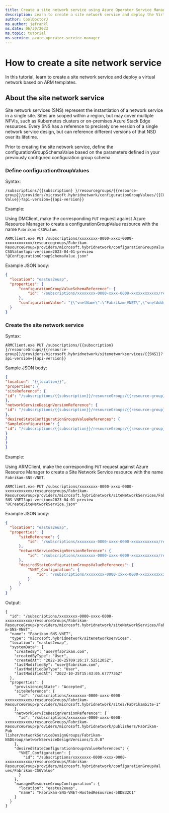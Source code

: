 ```yaml
---
title: Create a site network service using Azure Operator Service Manager
description: Learn to create a site network service and deploy the Virtual Network based on ARM templates defined in the Network Service Design.
author: CoolDoctorJ
ms.author: jefrankl
ms.date: 06/30/2023
ms.topic: tutorial
ms.service: azure-operator-service-manager
---
```

# How to create a site network service
In this tutorial, learn to create a site network service and deploy a virtual network based on ARM templates.

## About the site network service
Site network services (SNS) represent the instantiation of a network service in a single site. Sites are scoped within a region, but may cover multiple NFVIs, such as Kubernetes clusters or on-premises Azure Stack Edge resources. Every SNS has a reference to precisely one version of a single network service design, but can reference different versions of that NSD over its lifetime.

Prior to creating the site network service, define the configurationGroupSchemaValue based on the parameters defined in your previously configured configuration group schema.

### Define configurationGroupValues

Syntax:

```ARMClient
/subscriptions/{{subscription} }/resourcegroups/{{resource-group}}/providers/microsoft.hybridnetwork/configurationGroupValues/{{CG-Value}}?api-version={{api-version}}
```

Example: 

Using DMClient, make the corresponding `PUT` request against Azure Resource Manager to create a configurationGroupValue resource with the name `Fabrikam-CSGValue`.

```ARMClient
ARMClient.exe PUT /subscriptions/xxxxxxxx-0000-xxxx-0000-xxxxxxxxxxxx/resourcegroups/Fabrikam-ResourceGroup/providers/microsoft.hybridnetwork/configurationGroupValues/Fabrikam-CSGValue?api-version=2023-04-01-preview "@ConfigurationGroupSchemaValue.json"
```

Example JSON body:

```JSON
{
  "location": "eastus2euap",
  "properties": {
      "configurationGroupValueSchemaReference": {
          "id": "/subscriptions/xxxxxxxx-0000-xxxx-0000-xxxxxxxxxxxx/resourcegroups/Fabrikam-ResourceGroup/providers/microsoft.hybridnetwork/publishers/Fabrikam-Publisher/configurationGroupSchemas/Fabrikam-CSDG-VNET"
      },
      "configurationValue": "{\"vnetName\":\"Fabrikam-VNET\",\"vnetAddressPrefix\":\"10.0.0.0\/16\",\"subnet1Prefix\":\"10.0.10.0\/24\",\"subnet1Name\":\"Fabrikam-Subnet1\",\"subnet2Prefix\":\"10.0.20.0\/24\",\"subnet2Name\":\"Fabrikam-Subnet2\",\"location\":\"eastus2euap\"}"
  }
}
```

### Create the site network service 

Syntax: 

```ARMClient
ARMClient.exe PUT /subscriptions/{{subscription} }/resourceGroups/{{resource-group}}/providers/microsoft.hybridnetwork/sitenetworkservices/{{SNS}}?api-version={{api-version}}
```

Sample JSON body:

```JSON
{
"location": "{{location}}",
"properties": {
"siteReference": {
"id": "/subscriptions/{{subscription}}/resourceGroups/{{resource-group}}/providers/microsoft.hybridnetwork/sites/{{site}}"
},
"networkServiceDesignVersionReference": {
"id": "/subscriptions/{{subscription}}/resourceGroups/{{resource-group}}/providers/microsoft.hybridnetwork/publishers/{{publisher}}//networkServiceDesignGroups/{{NSD-group}}/networkServiceDesignVersions/{{NSD-version}}"
},
"desiredStateConfigurationGroupsValueReferences": {
"SampleConfiguration": {
"id": "/subscriptions/{{subscription}}/resourceGroups/{{resource-group}}/providers/microsoft.hybridnetwork/configurationGroupValues/{{CG-Value}}"
}
}
}
}
```

Example:

Using ARMClient, make the corresponding `PUT` request against Azure Resource Manager to create a Site Network Service resource with the name `Fabrikam-SNS-VNET`.

```ARMClient
ARMClient.exe PUT /subscriptions/xxxxxxxx-0000-xxxx-0000-xxxxxxxxxxxx/resourcegroups/Fabrikam-ResourceGroup/providers/microsoft.hybridnetwork/siteNetworkServices/Fabrikam-SNS-VNET?api-version=2023-04-01-preview "@CreateSiteNetworkService.json"
```

Example JSON body:

```JSON
{
  "location": "eastus2euap",
  "properties": {
      "siteReference": {
          "id": "/subscriptions/xxxxxxxx-0000-xxxx-0000-xxxxxxxxxxxx/resourceGroups/Fabrikam-ResourceGroup/providers/microsoft.hybridnetwork/sites/FabrikamSite-1"
      },
      "networkServiceDesignVersionReference": {
          "id": "/subscriptions/xxxxxxxx-0000-xxxx-0000-xxxxxxxxxxxx/resourceGroups/Fabrikam-ResourceGroup/providers/microsoft.hybridnetwork/publishers/Fabrikam-Publisher/networkServiceDesignGroups/Fabrikam-NSDGroup/networkServiceDesignVersions/1.0.0"
      },
      "desiredStateConfigurationGroupsValueReferences": {
          "VNET_Configuration": {
              "id": "/subscriptions/xxxxxxxx-0000-xxxx-0000-xxxxxxxxxxxx/resourceGroups/Fabrikam-ResourceGroup/providers/microsoft.hybridnetwork/configurationGroupValues/Fabrikam-CSGValue"
          }
      }
  }
}
```

Output:

```Output
{
  "id": "/subscriptions/xxxxxxxx-0000-xxxx-0000-xxxxxxxxxxxx/resourceGroups/Fabrikam-ResourceGroup/providers/microsoft.hybridnetwork/siteNetworkServices/Fabrika
m-SNS-VNET",
  "name": "Fabrikam-SNS-VNET",
  "type": "microsoft.hybridnetwork/sitenetworkservices",
  "location": "eastus2euap",
  "systemData": {
    "createdBy": "user@fabrikam.com",
    "createdByType": "User",
    "createdAt": "2022-10-25T09:26:17.5251205Z",
    "lastModifiedBy": "user@fabrikam.com",
    "lastModifiedByType": "User",
    "lastModifiedAt": "2022-10-25T15:43:05.6777736Z"
  },
  "properties": {
    "provisioningState": "Accepted",
    "siteReference": {
      "id": "/subscriptions/xxxxxxxx-0000-xxxx-0000-xxxxxxxxxxxx/resourceGroups/Fabrikam-ResourceGroup/providers/microsoft.hybridnetwork/sites/FabrikamSite-1"
    },
    "networkServiceDesignVersionReference": {
      "id": "/subscriptions/xxxxxxxx-0000-xxxx-0000-xxxxxxxxxxxx/resourceGroups/Fabrikam-ResourceGroup/providers/microsoft.hybridnetwork/publishers/Fabrikam-Pub
lisher/networkServiceDesignGroups/Fabrikam-NSDGroup/networkServiceDesignVersions/1.0.0"
    },
    "desiredStateConfigurationGroupsValueReferences": {
      "VNET_Configuration": {
        "id": "/subscriptions/xxxxxxxx-0000-xxxx-0000-xxxxxxxxxxxx/resourceGroups/Fabrikam-ResourceGroup/providers/microsoft.hybridnetwork/configurationGroupVal
ues/Fabrikam-CSGValue"
      }
    },
    "managedResourceGroupConfiguration": {
      "location": "eastus2euap",
      "name": "Fabrikam-SNS-VNET-HostedResources-58DB32C1"
    }
  }
}
```